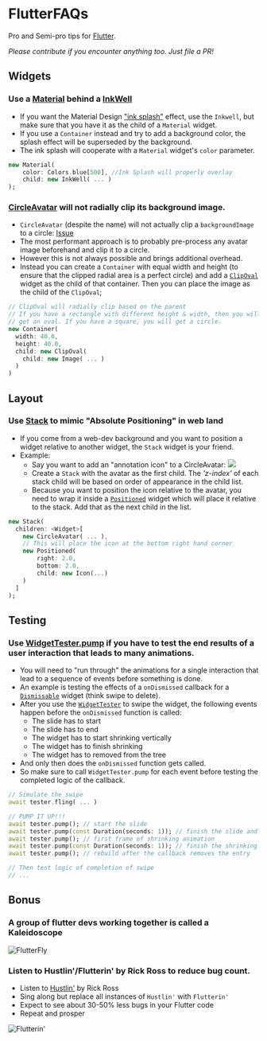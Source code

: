 # FlutterFAQs
Pro and Semi-pro tips for [Flutter](https://flutter.io/).

*Please contribute if you encounter anything too. Just file a PR!*


## Widgets

### Use a [Material](https://docs.flutter.io/flutter/material/Material-class.html) behind a [InkWell](https://docs.flutter.io/flutter/material/InkWell-class.html)

* If you want the Material Design ["ink splash"](https://material.google.com/motion/material-motion.html#material-motion-how-does-material-move) effect, use the `Inkwell`, but make sure that you have it as the child of a `Material` widget.
* If you use a `Container` instead and try to add a background color, the splash effect will be superseded by the background.
* The ink splash will cooperate with a `Material` widget's `color` parameter.

```dart
new Material(
    color: Colors.blue[500], //Ink Splash will properly overlay
    child: new InkWell( ... )
);

```
### [CircleAvatar](https://docs.flutter.io/flutter/material/CircleAvatar-class.html) will not radially clip its background image.
* `CircleAvatar` (despite the name) will not actually clip a `backgroundImage` to a circle: [Issue](https://github.com/flutter/flutter/issues/5306)
* The most performant approach is to probably pre-process any avatar image beforehand and clip it to a circle.
* However this is not always possible and brings additional overhead.
* Instead you can create a `Container` with equal width and height (to ensure that the clipped radial area is a perfect circle) and add a [`ClipOval`](https://docs.flutter.io/flutter/material/ClipOval-class.html) widget as the child of that container. Then you can place the image as the child of the `ClipOval`;

```dart
// ClipOval will radially clip based on the parent
// If you have a rectangle with different height & width, then you will
// get an oval. If you have a square, you will get a circle.
new Container(
  width: 40.0,
  height: 40.0,
  child: new ClipOval(
    child: new Image( ... )
  )
)
```

## Layout

### Use [Stack](https://docs.flutter.io/flutter/widgets/Stack-class.html) to mimic "Absolute Positioning" in web land
* If you come from a web-dev background and you want to position a widget relative to another widget, the `Stack` widget is your friend.
* Example:
  * Say you want to add an "annotation icon" to a CircleAvatar: ![](https://github.com/dvdwasibi/FlutterGotchas/blob/master/assets/images/stack.png?raw=true)
  * Create a `Stack` with the avatar as the first child. The *'z-index'* of each stack child will be based on order of appearance in the child list.
  * Because you want to position the icon relative to the avatar, you need to wrap it inside a [`Positioned`](https://docs.flutter.io/flutter/widgets/Positioned-class.html) widget which will place it relative to the stack. Add that as the next child in the list.

```dart
new Stack(
  children: <Widget>[
    new CircleAvatar( ... ),
    // This will place the icon at the bottom right hand corner
    new Positioned(
        right: 2.0,
        bottom: 2.0,
        child: new Icon(...)
    )
  ]
);
```


## Testing

### Use [WidgetTester.pump](https://docs.flutter.io/flutter/flutter_test/WidgetTester/pump.html) if you have to test the end results of a user interaction that leads to many animations.
* You will need to "run through" the animations for a single interaction that lead to a sequence of events before something is done.
* An example is testing the effects of a `onDismissed` callback for a [`Dismissable`](https://docs.flutter.io/flutter/widgets/Dismissable-class.html) widget (think swipe to delete).
* After you use the [`WidgetTester`](https://docs.flutter.io/flutter/flutter_test/WidgetTester-class.html) to swipe the widget, the following events happen before the `onDismissed` function is called:
  * The slide has to start
  * The slide has to end
  * The widget has to start shrinking vertically
  * The widget has to finish shrinking
  * The widget has to removed from the tree
* And only then does the `onDismissed` function gets called.
* So make sure to call `WidgetTester.pump` for each event before testing the completed logic of the callback.

```dart
// Simulate the swipe
await tester.fling( ... )

// PUMP IT UP!!!
await tester.pump(); // start the slide
await tester.pump(const Duration(seconds: 1)); // finish the slide and start shrinking...
await tester.pump(); // first frame of shrinking animation
await tester.pump(const Duration(seconds: 1)); // finish the shrinking and call the callback...
await tester.pump(); // rebuild after the callback removes the entry

// Then test logic of completion of swipe
// ...
```

## Bonus

### A group of flutter devs working together is called a Kaleidoscope
 ![FlutterFly](https://github.com/dvdwasibi/FlutterGotchas/blob/master/assets/images/butterfly.png?raw=true)

### Listen to Hustlin'/Flutterin' by Rick Ross to reduce bug count.
* Listen to [Hustlin'](http://genius.com/Rick-ross-hustlin-lyrics) by Rick Ross
* Sing along but replace all instances of `Hustlin'` with `Flutterin'`
* Expect to see about 30-50% less bugs in your Flutter code
* Repeat and prosper

![Flutterin'](https://pbs.twimg.com/media/Cq5ICdkUkAEFt0Y.png:large)
